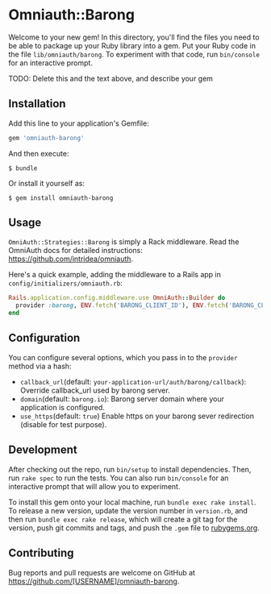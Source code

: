 # Omniauth::Barong

Welcome to your new gem! In this directory, you'll find the files you need to be able to package up your Ruby library into a gem. Put your Ruby code in the file `lib/omniauth/barong`. To experiment with that code, run `bin/console` for an interactive prompt.

TODO: Delete this and the text above, and describe your gem

## Installation

Add this line to your application's Gemfile:

```ruby
gem 'omniauth-barong'
```

And then execute:

    $ bundle

Or install it yourself as:

    $ gem install omniauth-barong

## Usage

`OmniAuth::Strategies::Barong` is simply a Rack middleware. Read the OmniAuth docs for detailed instructions: https://github.com/intridea/omniauth.

Here's a quick example, adding the middleware to a Rails app in `config/initializers/omniauth.rb`:

```ruby
Rails.application.config.middleware.use OmniAuth::Builder do
  provider :barong, ENV.fetch('BARONG_CLIENT_ID'), ENV.fetch('BARONG_CLIENT_SECRET')
end
```

## Configuration

You can configure several options, which you pass in to the `provider` method via a hash:

* `callback_url`(default: `your-application-url/auth/barong/callback`): Override callback_url used by barong server.
* `domain`(default: `barong.io`): Barong server domain where your application is configured.
* `use_https`(default: `true`) Enable https on your barong sever redirection (disable for test purpose).

## Development

After checking out the repo, run `bin/setup` to install dependencies. Then, run `rake spec` to run the tests. You can also run `bin/console` for an interactive prompt that will allow you to experiment.

To install this gem onto your local machine, run `bundle exec rake install`. To release a new version, update the version number in `version.rb`, and then run `bundle exec rake release`, which will create a git tag for the version, push git commits and tags, and push the `.gem` file to [rubygems.org](https://rubygems.org).

## Contributing

Bug reports and pull requests are welcome on GitHub at https://github.com/[USERNAME]/omniauth-barong.
